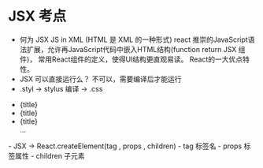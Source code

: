 # JSX 考点
- 何为 JSX
    JS in XML (HTML 是 XML 的一种形式)
    react 推崇的JavaScript语法扩展，允许再JavaScript代码中嵌入HTML结构(function return JSX 组件)，
    常用React组件的定义，使得UI结构更直观易读。
    React的一大优点特性。
- JSX 可以直接运行么？
    不可以，需要编译后才能运行
- .styl -> stylus 编译 -> .css
<ul>
    <li key={todo.id}>{title}</li>
    <li key={todo.id}>{title}</li>
    <li key={todo.id}>{title}</li>
    ...
</ul>
- JSX -> React.createElement(tag , props , children) 
    - tag 标签名
    - props 标签属性
    - children 子元素